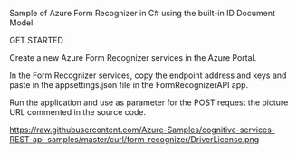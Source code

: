 Sample of Azure Form Recognizer in C# using the built-in ID Document Model.

GET STARTED

Create a new Azure Form Recognizer services in the Azure Portal.

In the Form Recognizer services, copy the endpoint address and keys and paste in the appsettings.json file in the FormRecognizerAPI app.

Run the application and use as parameter for the POST request the picture URL commented in the source code.

https://raw.githubusercontent.com/Azure-Samples/cognitive-services-REST-api-samples/master/curl/form-recognizer/DriverLicense.png



